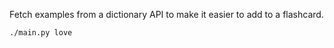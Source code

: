 Fetch examples from a dictionary API to make it easier to add to a flashcard.

```
./main.py love
```
